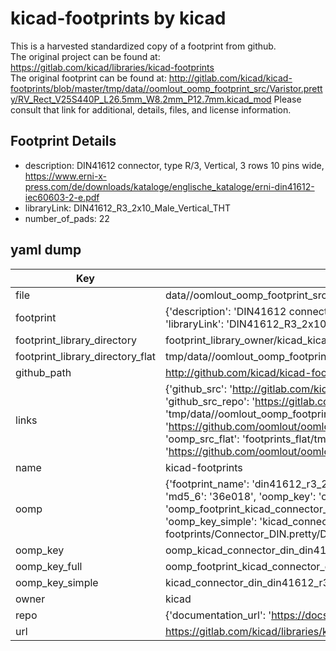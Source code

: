 # kicad-footprints by kicad  
This is a harvested standardized copy of a footprint from github.  
The original project can be found at:  
https://gitlab.com/kicad/libraries/kicad-footprints  
The original footprint can be found at:
http://gitlab.com/kicad/kicad-footprints/blob/master/tmp/data//oomlout_oomp_footprint_src/Varistor.pretty/RV_Rect_V25S440P_L26.5mm_W8.2mm_P12.7mm.kicad_mod
Please consult that link for additional, details, files, and license information.  
## Footprint Details
* description: DIN41612 connector, type R/3, Vertical, 3 rows 10 pins wide, https://www.erni-x-press.com/de/downloads/kataloge/englische_kataloge/erni-din41612-iec60603-2-e.pdf  
* libraryLink: DIN41612_R3_2x10_Male_Vertical_THT  
* number_of_pads: 22  
## yaml dump  
| Key | Value |  
| --- | --- |  
| file | data//oomlout_oomp_footprint_src/kicad-footprints/Connector_DIN.pretty/DIN41612_R3_2x10_Male_Vertical_THT.kicad_mod |  
| footprint | {'description': 'DIN41612 connector, type R/3, Vertical, 3 rows 10 pins wide, https://www.erni-x-press.com/de/downloads/kataloge/englische_kataloge/erni-din41612-iec60603-2-e.pdf', 'libraryLink': 'DIN41612_R3_2x10_Male_Vertical_THT', 'number_of_pads': 22} |  
| footprint_library_directory | footprint_library_owner/kicad_kicad-footprints/ |  
| footprint_library_directory_flat | tmp/data//oomlout_oomp_footprint_src/footprints_flat/kicad_connector_din_din41612_r3_2x10_male_vertical_tht/working |  
| github_path | http://github.com/kicad/kicad-footprints/blob/master/tmp/data//oomlout_oomp_footprint_src/Connector_DIN.pretty/DIN41612_R3_2x10_Male_Vertical_THT.kicad_mod |  
| links | {'github_src': 'http://gitlab.com/kicad/kicad-footprints/blob/master/tmp/data//oomlout_oomp_footprint_src/Varistor.pretty/RV_Rect_V25S440P_L26.5mm_W8.2mm_P12.7mm.kicad_mod', 'github_src_repo': 'https://gitlab.com/kicad/libraries/kicad-footprints', 'oomp_bot': 'tmp/data//oomlout_oomp_footprint_src/footprints/kicad_connector_din_din41612_r3_2x10_male_vertical_tht/working', 'oomp_bot_github': 'https://github.com/oomlout/oomlout_oomp_footprint_bot/tree/main/tmp/data//oomlout_oomp_footprint_src/footprints/kicad_connector_din_din41612_r3_2x10_male_vertical_tht/working', 'oomp_src_flat': 'footprints_flat/tmp/data//oomlout_oomp_footprint_src/footprints_flat/kicad_connector_din_din41612_r3_2x10_male_vertical_tht/working', 'oomp_src_flat_github': 'https://github.com/oomlout/oomlout_oomp_footprint_src/tree/main/tmp/data//oomlout_oomp_footprint_src/footprints_flat/kicad_connector_din_din41612_r3_2x10_male_vertical_tht/working'} |  
| name | kicad-footprints |  
| oomp | {'footprint_name': 'din41612_r3_2x10_male_vertical_tht', 'library_name': 'connector_din', 'md5': '36e018a79e92d8b8de79be60ecbf9a28', 'md5_10': '36e018a79e', 'md5_5': '36e01', 'md5_6': '36e018', 'oomp_key': 'oomp_kicad_connector_din_din41612_r3_2x10_male_vertical_tht', 'oomp_key_extra': 'oomp_footprint_kicad_connector_din_din41612_r3_2x10_male_vertical_tht', 'oomp_key_full': 'oomp_footprint_kicad_connector_din_din41612_r3_2x10_male_vertical_tht_36e018', 'oomp_key_simple': 'kicad_connector_din_din41612_r3_2x10_male_vertical_tht', 'original_filename': 'data//oomlout_oomp_footprint_src/kicad-footprints/Connector_DIN.pretty/DIN41612_R3_2x10_Male_Vertical_THT.kicad_mod', 'owner_name': 'kicad'} |  
| oomp_key | oomp_kicad_connector_din_din41612_r3_2x10_male_vertical_tht |  
| oomp_key_full | oomp_footprint_kicad_connector_din_din41612_r3_2x10_male_vertical_tht |  
| oomp_key_simple | kicad_connector_din_din41612_r3_2x10_male_vertical_tht |  
| owner | kicad |  
| repo | {'documentation_url': 'https://docs.github.com/rest/repos/repos#get-a-repository', 'message': 'Not Found'} |  
| url | https://gitlab.com/kicad/libraries/kicad-footprints |  

